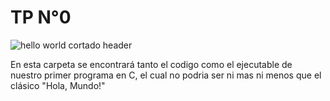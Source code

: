 # TP N°0
![hello world cortado header](https://user-images.githubusercontent.com/81933626/115105629-8c8c7e00-9f36-11eb-919b-8a2b8b907672.jpeg)

En esta carpeta se encontrará tanto el codigo como el ejecutable de nuestro primer programa en C, el cual no podria ser ni mas ni menos que el clásico "Hola, Mundo!"
